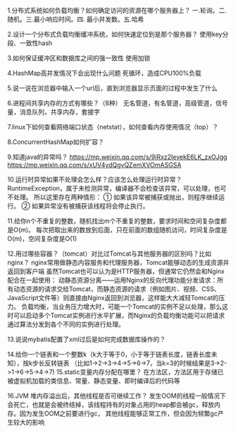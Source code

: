 1.分布式系统如何负载均衡？如何确定访问的资源在哪个服务器上？
一.轮询。二.随机。三.最小响应时间。四. 最小并发数。五.哈希

2.设计一个分布式负载均衡缓冲系统，如何快速定位到是那个服务器？
使用key分段、一致性hash

3.如何保证缓冲区和数据库之间的强一致性
使用加锁

4.HashMap高并发情况下会出现什么问题
死循环，造成CPU100%负载

5.说一说在浏览器中输入一个url后，直到浏览器显示页面的过程中发生了什么

6.进程间共享内存的方式有哪些？（8种）
无名管道，有名管道，高级管道，信号量，消息队列，共享内存，套接字

7.linux下如何查看网络端口状态（netstat），如何查看内存使用情况（top）？

8.ConcurrentHashMap如何扩容？

9.知道java的异常吗？
https://mp.weixin.qq.com/s/9iRxz2IevekE6LK_zxOJgg
https://mp.weixin.qq.com/s/xUV4ydQgyQZemXVOmASGSA

10.运行时异常如果不处理会怎么样？应该怎么处理运行时异常？
RuntimeException，属于未检测异常，编译器不会检查该异常，可以处理，也可不处理。
所以这里存在两种情形：
① 如果该异常被捕获或抛出，则程序继续运行。
② 如果异常没有被捕获该线程将会停止执行。

11.给你n个不重复的整数，随机找出m个不重复的整数，要求时间和空间复杂度都是O(m)。
每次把取出来的数放到后面，只在前面的数组随机访问，时间复杂度是O(m)，空间复杂度是O(1)

12.用过哪些容器？（tomcat）对比过Tomcat与其他服务器的区别吗？比如nginx？
nginx常用做静态内容服务和代理服务器，Tomcat能够动态的生成资源并返回到客户端
虽然Tomcat也可以认为是HTTP服务器，但通常它仍然会和Nginx配合在一起使用：
动静态资源分离——运用Nginx的反向代理功能分发请求：所有动态资源的请求交给Tomcat，而静态资源的请求（例如图片、视频、CSS、JavaScript文件等）则直接由Nginx返回到浏览器，这样能大大减轻Tomcat的压力。
负载均衡，当业务压力增大时，可能一个Tomcat的实例不足以处理，那么这时可以启动多个Tomcat实例进行水平扩展，而Nginx的负载均衡功能可以把请求通过算法分发到各个不同的实例进行处理。

13.说说mybatis配置了xml过后是如何完成数据库操作的？

14.给你一个链表和一个整数k（k大于等于0，小于等于链表长度，链表长度未知），按k步长反转链表
（比如1->2->3->4->5->6->7，当k=3的时候结果是3->2->1->6->5->4->7)
15.static变量内存分配在哪里？
在方法区，方法区用于存储已被虚拟机加载的类信息、常量、静态变量、即时编译后的代码等

16.JVM 堆内存溢出后，其他线程是否可继续工作？
发生OOM的线程一般情况下会死亡，也就是会被终结掉，该线程持有的对象占用的heap都会被gc，释放内存。因为发生OOM之前要进行gc，
其他线程能够正常工作，但会因为频繁gc产生较大的影响
